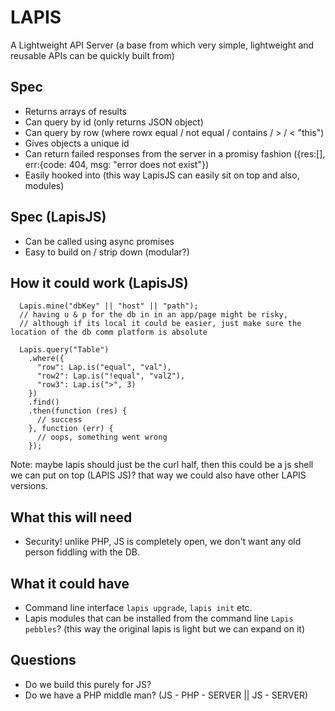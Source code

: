 # LAPIS
A Lightweight API Server (a base from which very simple, lightweight and reusable APIs can be quickly built from)

## Spec
  * Returns arrays of results
  * Can query by id (only returns JSON object)
  * Can query by row (where rowx equal / not equal / contains / > / < "this")
  * Gives objects a unique id
  * Can return failed responses from the server in a promisy fashion ({res:[], err:{code: 404, msg: "error does not exist"})
  * Easily hooked into (this way LapisJS can easily sit on top and also, modules)

## Spec (LapisJS)
  * Can be called using async promises
  * Easy to build on / strip down (modular?)

## How it could work (LapisJS)
  ```
    Lapis.mine("dbKey" || "host" || "path");
    // having u & p for the db in in an app/page might be risky,
    // although if its local it could be easier, just make sure the location of the db comm platform is absolute

    Lapis.query("Table")
      .where({
        "row": Lap.is("equal", "val"),
        "row2": Lap.is("!equal", "val2"),
        "row3": Lap.is(">", 3)
      })
      .find()
      .then(function (res) {
        // success
      }, function (err) {
        // oops, something went wrong
      });
  ```
  Note: maybe lapis should just be the curl half, then this could be a js shell we can put on top (LAPIS JS)?
  that way we could also have other LAPIS versions.

## What this will need
  * Security! unlike PHP, JS is completely open, we don't want any old person fiddling with the DB.

## What it could have
  * Command line interface `lapis upgrade`, `lapis init` etc.
  * Lapis modules that can be installed from the command line `Lapis pebbles`? (this way the original lapis is light but we can expand on it)


## Questions
  * Do we build this purely for JS?
  * Do we have a PHP middle man? (JS - PHP - SERVER || JS - SERVER)


